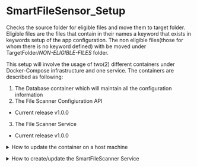 # SmartFileSensor_Setup
Checks the source folder for eligible files and move them to target folder. Eligible files are the files that contain in their names a keyword that exists in keywords setup of the app configuration. The non eligible files(those for whom there is no keyword defined) with be moved under TargetFolder/_NON-ELIGIBLE-FILES_ folder.

This setup will involve the usage of two(2) different containers under Docker-Compose infrastructure and one service. The containers are described as following:
1. The Database container which will maintain all the configuration information
2. The File Scanner Configiuration API
* Current release v1.0.0

3. The File Scanner Service

* Current release v1.0.0

<p>
<details><summary>How to update the container on a host machine</summary>

<p>

1. Before updating the container you must download the following files:

  >* [SmartFS-Containers-WinSetup.yml for Windows OS](https://github.com/kparginos/SmartFileSensor_Setup/blob/main/SmartFC-Containers-WinSetup.yml)

  >* Download and unzip both zip files under the same folder. This will be the running folder for the File Scanner sService
</p>

<p>

2. Update the bindings in the scanner container with the correct folder names

3. To update to the latest version you need to do the following:

* For the Windows Host, go to the folder where the .yml file is located and run the following command:

```
docker-compose -f SmartFC-Containers-WinSetup.yml pull
```

Once finished, run the following to update the containers:

```
docker-compose -f SmartFC-Containers-WinSetup.yml up -d
```
</p>

</details>

<p>
<details><summary>How to create/update the SmartFileScanner Service</summary>
  
* To create the service for the first time you will need to run as admin the **create-service.bat** under the installation(unzip) folder. For every future upgrade, you only need to stop the SmartFileScanner service, copy the new libraries and start the service again

</p>

</details>
